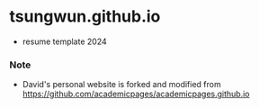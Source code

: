 # tsungwun.github.io

* resume template 2024

### Note

* David's personal website is forked and modified from https://github.com/academicpages/academicpages.github.io
